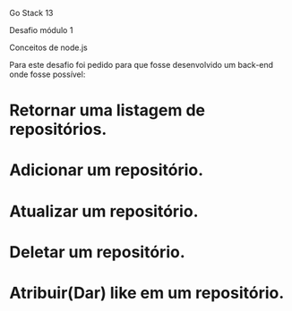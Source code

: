 Go Stack 13

Desafio módulo 1 

Conceitos de node.js

Para este desafio foi pedido para que fosse desenvolvido um back-end onde fosse possível:

# Retornar uma listagem de repositórios.
# Adicionar um repositório.
# Atualizar um repositório.
# Deletar um repositório.
# Atribuir(Dar) like em um repositório.
